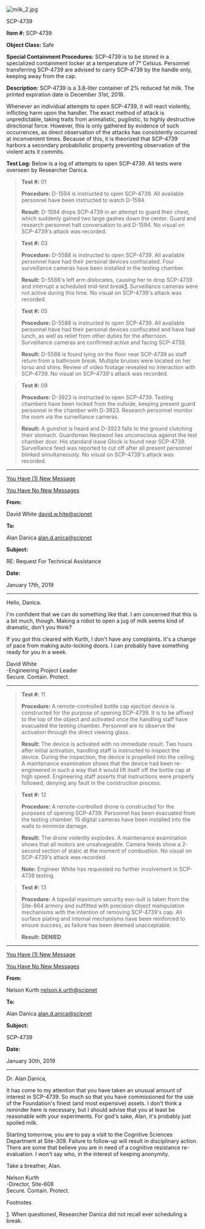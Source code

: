 ![milk_2.jpg](https://cdn.discordapp.com/attachments/531617895474790420/534017101245972480/milk_2.jpg)

SCP-4739

**Item #:** SCP-4739

**Object Class:** Safe

**Special Containment Procedures:** SCP-4739 is to be stored in a specialized containment locker at a temperature of 7° Celsius. Personnel transferring SCP-4739 are advised to carry SCP-4739 by the handle only, keeping away from the cap.

**Description:** SCP-4739 is a 3.8-liter container of 2% reduced fat milk. The printed expiration date is December 31st, 2018.

Whenever an individual attempts to open SCP-4739, it will react violently, inflicting harm upon the handler. The exact method of attack is unpredictable, taking traits from animalistic, pugilistic, to highly destructive directional force. However, this is only gathered by evidence of such occurrences, as direct observation of the attacks has consistently occurred at inconvenient times. Because of this, it is theorized that SCP-4739 harbors a secondary probabilistic property preventing observation of the violent acts it commits.

**Test Log:** Below is a log of attempts to open SCP-4739. All tests were overseen by Researcher Danica.

> **Test #:** 01
> 
> **Procedure:** D-1594 is instructed to open SCP-4739. All available personnel have been instructed to watch D-1594.
> 
> **Result:** D-1594 drops SCP-4739 in an attempt to guard their chest, which suddenly gained two large gashes down the center. Guard and research personnel halt conversation to aid D-1594. No visual on SCP-4739's attack was recorded.

> **Test #:** 03
> 
> **Procedure:** D-5588 is instructed to open SCP-4739. All available personnel have had their personal devices confiscated. Four surveillance cameras have been installed in the testing chamber.
> 
> **Result:** D-5588's left arm dislocates, causing her to drop SCP-4739 and interrupt a scheduled mid-test break[1](javascript:;). Surveillance cameras were not active during this time. No visual on SCP-4739's attack was recorded.

> **Test #:** 05
> 
> **Procedure:** D-5588 is instructed to open SCP-4739. All available personnel have had their personal devices confiscated and have had lunch, as well as relief from other duties for the afternoon. Surveillance cameras are confirmed active and facing SCP-4739.
> 
> **Result:** D-5588 is found lying on the floor near SCP-4739 as staff return from a bathroom break. Multiple bruises were located on her torso and shins. Review of video footage revealed no interaction with SCP-4739. No visual on SCP-4739's attack was recorded.

> **Test #:** 09
> 
> **Procedure:** D-3923 is instructed to open SCP-4739. Testing chambers have been locked from the outside, keeping present guard personnel in the chamber with D-3923. Research personnel monitor the room via the surveillance cameras.
> 
> **Result:** A gunshot is heard and D-3923 falls to the ground clutching their stomach. Guardsman Nestwool lies unconscious against the test chamber door. His standard issue Glock is found near SCP-4739. Surveillance feed was reported to cut off after all present personnel blinked simultaneously. No visual on SCP-4739's attack was recorded.

* * *

[You Have (1) New Message](javascript:;)

[You Have No New Messages](javascript:;)

**From:**

David White <david.w.hite@scipnet>

**To:**

Alan Danica <alan.d.anica@scipnet>

**Subject:**

RE: Request For Technical Assistance

**Date:**

January 17th, 2019

* * *

Hello, Danica.

I'm confident that we can do something like that. I am concerned that this is a bit much, though. Making a robot to open a jug of milk seems kind of dramatic, don't you think?

If you got this cleared with Kurth, I don't have any complaints. It's a change of pace from making auto-locking doors. I can probably have something ready for you in a week.

David White  
\-Engineering Project Leader  
Secure. Contain. Protect.

* * *

> **Test #:** 11
> 
> **Procedure:** A remote-controlled bottle cap ejection device is constructed for the purpose of opening SCP-4739. It is to be affixed to the top of the object and activated once the handling staff have evacuated the testing chamber. Personnel are to observe the activation through the direct viewing glass.
> 
> **Result:** The device is activated with no immediate result. Two hours after initial activation, handling staff is instructed to inspect the device. During the inspection, the device is propelled into the ceiling. A maintenance examination shows that the device had been re-engineered in such a way that it would lift itself off the bottle cap at high speed. Engineering staff asserts that instructions were properly followed, denying any fault in the construction process.

> **Test #:** 12
> 
> **Procedure:** A remote-controlled drone is constructed for the purposes of opening SCP-4739. Personnel has been evacuated from the testing chamber. 15 digital cameras have been installed into the walls to minimize damage.
> 
> **Result:** The drone violently explodes. A maintenance examination shows that all motors are unsalvageable. Camera feeds show a 2-second section of static at the moment of combustion. No visual on SCP-4739's attack was recorded.
> 
> **Note:** Engineer White has requested no further involvement in SCP-4739 testing.

> **Test #:** 13
> 
> **Procedure:** A bipedal maximum security exo-suit is taken from the Site-864 armory and outfitted with precision object manipulation mechanisms with the intention of removing SCP-4739's cap. All surface plating and internal mechanisms have been reinforced to ensure success, as failure has been deemed unacceptable.
> 
> **Result:** **DENIED**

* * *

[You Have (1) New Message](javascript:;)

[You Have No New Messages](javascript:;)

**From:**

Nelson Kurth <nelson.k.urth@scipnet>

**To:**

Alan Danica <alan.d.anica@scipnet>

**Subject:**

SCP-4739

**Date:**

January 30th, 2019

* * *

Dr. Alan Danica,

It has come to my attention that you have taken an unusual amount of interest in SCP-4739. So much so that you have commissioned for the use of the Foundation's finest (and most expensive) assets. I don't think a reminder here is necessary, but I should advise that you at least be reasonable with your experiments. For god's sake, Alan, it's probably just spoiled milk.

Starting tomorrow, you are to pay a visit to the Cognitive Sciences Department at Site-309. Failure to follow-up will result in disciplinary action. There are some that believe you are in need of a cognitive resistance re-evaluation. I won't say who, in the interest of keeping anonymity.

Take a breather, Alan.

Nelson Kurth  
\-Director, Site-608  
Secure. Contain. Protect.

Footnotes

[1](javascript:;). When questioned, Researcher Danica did not recall ever scheduling a break.